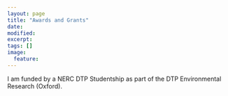 ```yaml
---
layout: page
title: "Awards and Grants"
date: 
modified:
excerpt:
tags: []
image:
  feature:
---
```


I am funded by a NERC DTP Studentship as part of the DTP Environmental Research (Oxford).